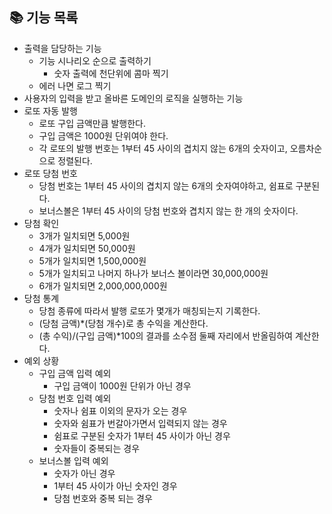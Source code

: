 ## 📚 기능 목록
- 출력을 담당하는 기능
  - 기능 시나리오 순으로 출력하기
    - 숫자 출력에 천단위에 콤마 찍기
  - 에러 나면 로그 찍기
- 사용자의 입력을 받고 올바른 도메인의 로직을 실행하는 기능
- 로또 자동 발행
  - 로또 구입 금액만큼 발행한다.
  - 구입 금액은 1000원 단위여야 한다.
  - 각 로또의 발행 번호는 1부터 45 사이의 겹치지 않는 6개의 숫자이고, 오름차순으로 정렬된다.
- 로또 당첨 번호
  - 당첨 번호는 1부터 45 사이의 겹치지 않는 6개의 숫자여야하고, 쉼표로 구분된다.
  - 보너스볼은 1부터 45 사이의 당첨 번호와 겹치지 않는 한 개의 숫자이다.
- 당첨 확인
  - 3개가 일치되면 5,000원
  - 4개가 일치되면 50,000원
  - 5개가 일치되면 1,500,000원
  - 5개가 일치되고 나머지 하나가 보너스 볼이라면 30,000,000원
  - 6개가 일치되면 2,000,000,000원
- 당첨 통계
  - 당첨 종류에 따라서 발행 로또가 몇개가 매칭되는지 기록한다.
  - (당첨 금액)*(당첨 개수)로 총 수익을 계산한다.
  - (총 수익)/(구입 금액)*100의 결과를 소수점 둘째 자리에서 반올림하여 계산한다.
- 예외 상황
  - 구입 금액 입력 예외
    - 구입 금액이 1000원 단위가 아닌 경우
  - 당첨 번호 입력 예외
    - 숫자나 쉼표 이외의 문자가 오는 경우
    - 숫자와 쉼표가 번갈아가면서 입력되지 않는 경우
    - 쉼표로 구분된 숫자가 1부터 45 사이가 아닌 경우
    - 숫자들이 중복되는 경우
  - 보너스볼 입력 예외
    - 숫자가 아닌 경우
    - 1부터 45 사이가 아닌 숫자인 경우
    - 당첨 번호와 중복 되는 경우